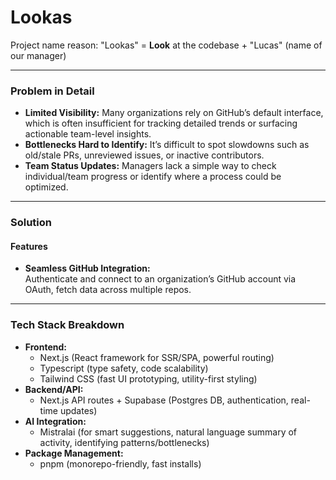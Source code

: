 # Lookas
Project name reason:
"Lookas" = **Look** at the codebase + "Lucas" (name of our manager)

---

### Problem in Detail

- **Limited Visibility:** Many organizations rely on GitHub’s default interface, which is often insufficient for tracking detailed trends or surfacing actionable team-level insights.
- **Bottlenecks Hard to Identify:** It’s difficult to spot slowdowns such as old/stale PRs, unreviewed issues, or inactive contributors.
- **Team Status Updates:** Managers lack a simple way to check individual/team progress or identify where a process could be optimized.

---

### Solution

#### **Features**

- **Seamless GitHub Integration:**  
  Authenticate and connect to an organization’s GitHub account via OAuth, fetch data across multiple repos.


---

### Tech Stack Breakdown

- **Frontend:**  
  - Next.js (React framework for SSR/SPA, powerful routing)
  - Typescript (type safety, code scalability)
  - Tailwind CSS (fast UI prototyping, utility-first styling)
- **Backend/API:**  
  - Next.js API routes + Supabase (Postgres DB, authentication, real-time updates)
- **AI Integration:**  
  - Mistralai (for smart suggestions, natural language summary of activity, identifying patterns/bottlenecks)
- **Package Management:**  
  - pnpm (monorepo-friendly, fast installs)
